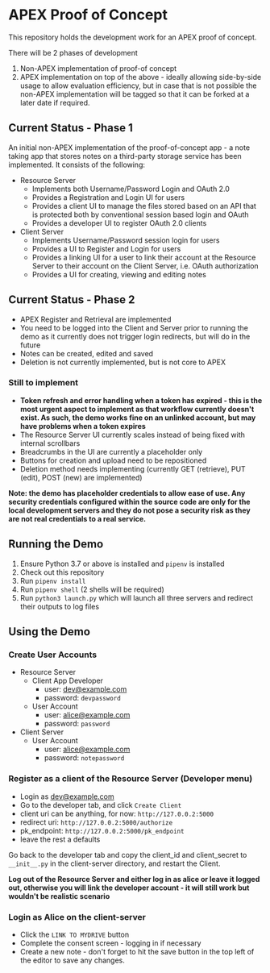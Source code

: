 # APEX Proof of Concept
This repository holds the development work for an APEX proof of concept.

There will be 2 phases of development
1. Non-APEX implementation of proof-of concept
2. APEX implementation on top of the above - ideally allowing side-by-side usage to allow evaluation efficiency, but in case that is not possible the non-APEX implementation will be tagged so that it can be forked at a later date if required.

## Current Status - Phase 1
An initial non-APEX implementation of the proof-of-concept app - a note taking app that stores notes on a third-party storage service has been implemented. It consists of the following:
* Resource Server
    * Implements both Username/Password Login and OAuth 2.0 
    * Provides a Registration and Login UI for users
    * Provides a client UI to manage the files stored based on an API that is protected both by conventional session based login and OAuth
    * Provides a developer UI to register OAuth 2.0 clients
* Client Server
    * Implements Username/Password session login for users
    * Provides a UI to Register and Login for users
    * Provides a linking UI for a user to link their account at the Resource Server to their account on the Client Server, i.e. OAuth authorization
    * Provides a UI for creating, viewing and editing notes

## Current Status - Phase 2
* APEX Register and Retrieval are implemented
* You need to be logged into the Client and Server prior to running the demo as it currently does not trigger login redirects, but will do in the future
* Notes can be created, edited and saved
* Deletion is not currently implemented, but is not core to APEX

### Still to implement
* __Token refresh and error handling when a token has expired - this is the most urgent aspect to implement as that workflow currently doesn't exist. As such, the demo works fine on an unlinked account, but may have problems when a token expires__
* The Resource Server UI currently scales instead of being fixed with internal scrollbars
* Breadcrumbs in the UI are currently a placeholder only
* Buttons for creation and upload need to be repositioned
* Deletion method needs implementing (currently GET (retrieve), PUT (edit), POST (new) are implemented)

__Note: the demo has placeholder credentials to allow ease of use. Any security credentials configured within the source code are only for the local development servers and they do not pose a security risk as they are not real credentials to a real service.__

## Running the Demo
1. Ensure Python 3.7 or above is installed and `pipenv` is installed
2. Check out this repository
3. Run `pipenv install`
4. Run `pipenv shell` (2 shells will be required)
5. Run `python3 launch.py` which will launch all three servers and redirect their outputs to log files

## Using the Demo

### Create User Accounts
* Resource Server
    * Client App Developer
        * user: dev@example.com
        * password: `devpassword`
    * User Account
        * user: alice@example.com
        * password: `password`
* Client Server
    * User Account
        * user: alice@example.com
        * password: `notepassword`

### Register as a client of the Resource Server (Developer menu)
* Login as dev@example.com
* Go to the developer tab, and click `Create Client`
* client uri can be anything, for now: `http://127.0.0.2:5000`
* redirect uri: `http://127.0.0.2:5000/authorize`
* pk_endpoint: `http://127.0.0.2:5000/pk_endpoint`
* leave the rest a defaults

Go back to the developer tab and copy the client_id and client_secret to `__init__.py` in the client-server directory, and restart the Client.

__Log out of the Resource Server and either log in as alice or leave it logged out, otherwise you will link the developer account - it will still work but wouldn't be realistic scenario__

### Login as Alice on the client-server
* Click the `LINK TO MYDRIVE` button
* Complete the consent screen - logging in if necessary
* Create a new note - don't forget to hit the save button in the top left of the editor to save any changes.


